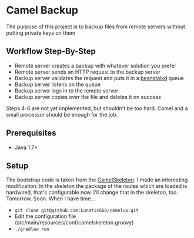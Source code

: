 # Camel Backup

The purpose of this project is to backup files from remote servers without putting private keys on them

## Workflow Step-By-Step

- Remote server creates a backup with whatever solution you prefer
- Remote server sends an HTTP request to the backup server
- Backup server validates the request and puts it in a [beanstalkd](http://kr.github.io/beanstalkd) queue
- Backup server listens on the queue
- Backup server logs in to the remote server
- Backup server copies over the file and deletes it on success

Steps 4-6 are not yet implemented, but shouldn't be too hard. Camel and a small processor should be enough for the job.

## Prerequisites

- Java 1.7+

## Setup

The bootstrap code is taken from the [CamelSkeleton](https://github.com/Lunatic666/camelskeleton). I made an interesting modification: In the skeleton the package of the routes which are loaded is hardwired, that's configurable now. I'll change that in the skeleton, too. Tomorrow. Soon. When I have time...

- `git clone git@github.com:Lunatic666/camelup.git`
- Edit the configuration file (src/main/resources/conf/camelskeleton.groovy)
- `./gradlew run`
